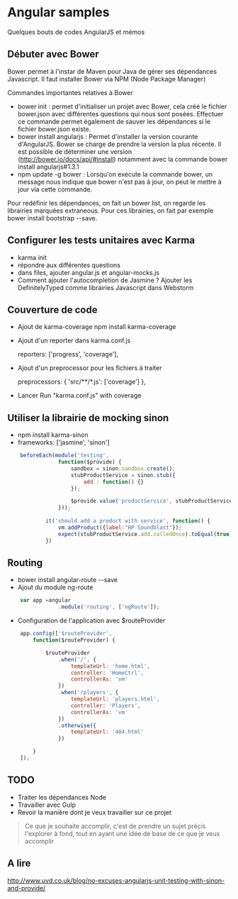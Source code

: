 Angular samples
===============

Quelques bouts de codes AngularJS et mémos

Débuter avec Bower
------------------

Bower permet à l'instar de Maven pour Java de gérer ses dépendances Javascript.
Il faut installer Bower via NPM (Node Package Manager)

Commandes importantes relatives à Bower

* bower init : permet d'initialiser un projet avec Bower, cela créé le fichier bower.json avec différentes questions qui nous sont posées. Effectuer ce commande permet également de sauver les dépendances si le fichier bower.json existe.
* bower install angularjs : Permet d'installer la version courante d'AngularJS. Bower se charge de prendre la version la plus récente. Il est possible de déterminer une version (http://bower.io/docs/api/#install) notamment avec la commande bower install angularjs#1.3.1
* npm update -g bower : Lorsqu'on exécute la commande bower, un message nous indique que bower n'est pas à jour, on peut le mettre à jour via cette commande.

Pour redéfinir les dépendances, on fait un bower list, on regarde les librairies marquées extraneous.
Pour ces librairies, on fait par exemple bower install bootstrap --save.

Configurer les tests unitaires avec Karma
-----------------------------------------

* karma init
* répondre aux différentes questions
* dans files, ajouter angular.js et angular-mocks.js
* Comment ajouter l'autocompletion de Jasmine ? Ajouter les DefinitelyTyped comme librairies Javascript dans Webstorm

Couverture de code
------------------

* Ajout de karma-coverage npm install karma-coverage
* Ajout d'un reporter dans karma.conf.js

    reporters: ['progress', 'coverage'],

* Ajout d'un preprocessor pour les fichiers à traiter

    preprocessors: {
      'src/**/*.js': ['coverage']
    },
   
* Lancer Run "karma.conf.js" with coverage

Utiliser la librairie de mocking sinon
--------------------------------------

* npm install karma-sinon
* frameworks: ['jasmine', 'sinon']

``` javascript
    beforeEach(module('testing',
                function($provide) {
                    sandbox = sinon.sandbox.create();
                    stubProductService = sinon.stub({
                        add : function() {}
                    });

                    $provide.value('productService', stubProductService);
                }));
                
            it('should add a product with service', function() {
                vm.addProduct({label:"HP Soundblast"});
                expect(stubProductService.add.calledOnce).toEqual(true);
            })
```

Routing
-------

* bower install angular-route --save
* Ajout du module ng-route

``` javascript
    var app =angular
                .module('routing', ['ngRoute']);
```

* Configuration de l'application avec $routeProvider

``` javascript
    app.config(['$routeProvider',
        function($routeProvider) {

            $routeProvider
                .when('/', {
                    templateUrl: 'home.html',
                    controller: 'HomeCtrl',
                    controllerAs: 'vm'
                })
                .when('/players', {
                    templateUrl: 'players.html',
                    controller: 'Players',
                    controllerAs: 'vm'
                })
                .otherwise({
                    templateUrl: '404.html'
                })

        }
    ]);
```

TODO
----

* Traiter les dépendances Node
* Travailler avec Gulp
* Revoir la manière dont je veux travailler sur ce projet

> Ce que je souhaite accomplir, c'est de prendre un sujet précis
> l'explorer à fond, tout en ayant une idée de base de ce que je veux accomplir


A lire
------
http://www.uvd.co.uk/blog/no-excuses-angularjs-unit-testing-with-sinon-and-provide/